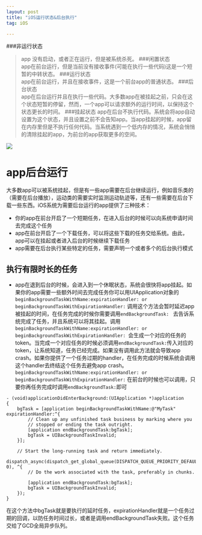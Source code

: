 ```yaml
---
layout: post
title: "iOS运行状态&后台执行"
tag: iOS

---
```


###非运行状态       
> app 没有启动，或者正在运行，但是被系统杀死。
###闲置状态       
> app在前台运行，但是当前没有接收事件(可能在执行一些代码)这是一个短暂的中转状态。
###运行状态    
> app在前台运行，并且在接收事件，这是一个前台app的普通状态。
###后台状态	 	
> app在后台运行并且在执行一些代码。大多数app在被挂起之前，只会在这个状态短暂的停留，然而，一个app可以请求额外的运行时间，以保持这个状态更长的时间。
###挂起状态 
> app在后台不执行代码。系统会将app自动设置为这个状态，并且设置之前不会告知app。当app挂起的时候，app留在内存里但是不执行任何代码。当系统遇到一个低内存的情况，系统会悄悄的清除挂起的app，为前台的app获取更多的空间。

![](http://i2.muimg.com/567571/bdd2059b085d158b.jpg)

# app后台运行
 大多数app可以被系统挂起，但是有一些app需要在后台继续运行，例如音乐类的（需要在后台播放），运动类的需要实时监测运动轨迹等，还有一些需要在后台下载一些东西。iOS系统为需要后台运行的app提供了三种技术：
* 你的app在前台开启了一个短期任务，在进入后台的时候可以向系统申请时间去完成这个任务
* app在前台开启了一个下载任务，可以将这些下载的任务交给系统。由此，app可以在挂起或者进入后台的时候继续下载任务
* app需要在后台执行某些特定的任务，需要声明一个或者多个的后台执行模式
## 执行有限时长的任务
* app在退到后台的时候，会进入到一个休眠状态，系统会很快将app挂起。如果你的app需要一些额外时间去完成任务你可以用UIApplication对象的 `beginBackgroundTaskWithName:expirationHandler: or beginBackgroundTaskWithExpirationHandler:` 调用这个方法会暂时延迟app被挂起的时间，在任务完成的时候你需要调用`endBackgroundTask: ` 去告诉系统完成了任务，并且系统可以将其挂起。调用 `beginBackgroundTaskWithName:expirationHandler: or beginBackgroundTaskWithExpirationHandler: `会生成一个对应的任务的token。当完成一个对应任务的时候必须调用`endBackgroundTask:`传入对应的token，让系统知道，任务已经完成。如果没有调用此方法就会导致app crash。如果你提供了一个任务过期的handler，在任务完成的时候系统会调用这个handler去终结这个任务去避免app crash。
 `beginBackgroundTaskWithName:expirationHandler: or beginBackgroundTaskWithExpirationHandler:` 在前台的时候也可以调用，只要你再任务完成时调用`endBackgroundTask:`即可


```
- (void)applicationDidEnterBackground:(UIApplication *)application
{
    bgTask = [application beginBackgroundTaskWithName:@"MyTask" expirationHandler:^{
        // Clean up any unfinished task business by marking where you
        // stopped or ending the task outright.
        [application endBackgroundTask:bgTask];
        bgTask = UIBackgroundTaskInvalid;
    }];
 
    // Start the long-running task and return immediately.
    dispatch_async(dispatch_get_global_queue(DISPATCH_QUEUE_PRIORITY_DEFAULT, 0), ^{
        // Do the work associated with the task, preferably in chunks.
 
        [application endBackgroundTask:bgTask];
        bgTask = UIBackgroundTaskInvalid;
    });
}

```

在这个方法中bgTask就是要执行的延时任务，expirationHandler就是一个任务过期的回调，以防任务时间过长，或者是调用endBackgroundTask失败。这个任务交给了GCD全局异步队列。

